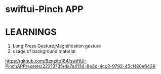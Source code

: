 # swiftui-Pinch APP
# LEARNINGS
1. Long Press Gesture,Magnification gesture
2. usage of background material


https://github.com/Benzito164/swiftUI-PinchAPP/assets/22213735/da7a4134-8e3d-4cc2-9792-45cf180e6439

